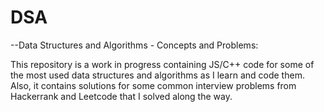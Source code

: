 # DSA
--Data Structures and Algorithms - Concepts and Problems: 

This repository is a work in progress containing JS/C++ code for some of the most used data structures and algorithms as I learn and code them. 
Also, it contains solutions for some common interview problems from Hackerrank and Leetcode that I solved along the way.
